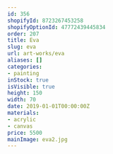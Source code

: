```yaml
---
id: 356
shopifyId: 8723267453258
shopifyOptionId: 47772439445834
order: 207
title: Eva
slug: eva
url: art-works/eva
aliases: []
categories:
- painting
inStock: true
isVisible: true
height: 150
width: 70
date: 2019-01-01T00:00:00Z
materials:
- acrylic
- canvas
price: 5500
mainImage: eva2.jpg
---
```


